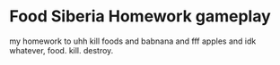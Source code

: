 # Food Siberia Homework gameplay

my homework to uhh kill foods and babnana and fff apples and idk whatever, food. kill. destroy. 
